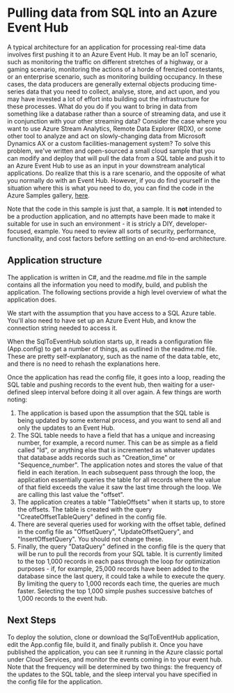 <properties
   pageTitle="Pulling SQL data into Azure Event Hubs | Microsoft Azure"
   description="Overview of the Event Hubs import from SQL sample"
   services="event-hubs"
   documentationCenter="na"
   authors="spyrossak"
   manager="timlt"
   editor=""/>

<tags 
   ms.service="event-hubs"
   ms.devlang="na"
   ms.topic="article"
   ms.tgt_pltfrm="na"
   ms.workload="na"
   ms.date="05/31/2016"
   ms.author="spyros;spyrossak" />

# Pulling data from SQL into an Azure Event Hub

A typical architecture for an application for processing real-time data involves 
first pushing it to an Azure Event Hub. It may be an IoT scenario, such as 
monitoring the traffic on different stretches of a highway, or a gaming scenario, monitoring 
the actions of a horde of frenzied contestants, or an enterprise scenario, such as
monitoring building occupancy. In these cases, the data producers are generally external 
objects producing time-series data that you need to collect, analyse, store, and act upon, 
and you may have invested a lot of effort into building out the infrastructure for these
processes. What do you do if you want to bring in data from something like a database rather
than a source of streaming data, and use it in conjunction with your other streaming data? 
Consider the case where you want to use Azure Stream Analytics, Remote Data Explorer (RDX), or 
some other tool to analyze and act on slowly-changing data from Microsoft Dynamics AX or a 
custom facilities-management system? To solve this problem, we've written and open-sourced a small cloud 
sample that you can modify and deploy that will pull the data from a SQL table and push it
to an Azure Event Hub to use as an input in your downstream analytical applications. Do realize that this is a 
rare scenario, and the opposite of what you normally do with an Event Hub. However, if you 
do find yourself in the situation where this is what you need to do, you can find the code in the Azure
Samples gallery, [here](https://azure.microsoft.com/documentation/samples/event-hubs-dotnet-import-from-sql/).  

Note that the code in this sample is just that, a sample. It is **not** intended to be a production application, and no attempts have been made to make it suitable for use
in such an environment - it is stricly a DIY, developer-focused, example. 
You need to review all sorts of security, performance, functionality, and cost factors before settling on 
an end-to-end architecture.

## Application structure

The application is written in C#, and the readme.md file in the sample contains all the information you need to
modify, build, and publish the application. The following sections provide a high level overview of what the 
application does.

We start with the assumption that you have access to a SQL Azure table. You'll also need to have set
up an Azure Event Hub, and know the connection string needed to access it.

When the SqlToEventHub solution starts up, it reads a configuration file (App.config) 
to get a number of things, as outlined in the readme.md file. These are pretty self-explanatory,
such as the name of the data table, etc, and there is no need to rehash the explanations
here. 

Once the application has read the config file, it goes into a loop, reading the SQL table and 
pushing records to the event hub, then waiting for a user-defined sleep interval before doing it 
all over again. A few things are worth noting:

1. The application is based upon the assumption that the SQL table is being updated by some
external process, and you want to send all and only the updates to an Event Hub.
2. The SQL table needs to have a field that has a unique and increasing number, for example,
a record numer. This can be as simple as a field called "Id", or anything else that is 
incremented as whatever updates that database adds records such as "Creation_time" or "Sequence_number". The application notes and stores
the value of that field in each iteration. In each subsequent pass through the loop, the
application essentially queries the table for all records where the value of that field exceeds
the value it saw the last time through the loop. We are calling this last value the "offset".
3. The application creates a table "TableOffsets" when it starts up, to store the offsets. The
table is created with the query "CreateOffsetTableQuery" defined in the config file. 
4. There are several queries used for working with the offset table, defined in the config
file as "OffsetQuery", "UpdateOffsetQuery", and "InsertOffsetQuery". You should not change these.
5. Finally, the query "DataQuery" defined in the config file is the query that will be run to
pull the records from your SQL table. It is currently limited to the top 1,000 records in each pass
through the loop for optimization purposes - if, for example, 25,000 records have been added
to the database since the last query, it could take a while to execute the query. By limiting
the query to 1,000 records each time, the queries are much faster. Selecting 
the top 1,000 simple pushes successive batches of 1,000 records to the event hub.    

## Next Steps

To deploy the solution, clone or download the SqlToEventHub 
application, edit the App.config file, build it, and finally publish it. Once you have published the application, 
you can see it running in the Azure classic portal under Cloud Services, and monitor the events
coming in to your event hub. Note that the frequency will be determined by two things: the
frequency of the updates to the SQL table, and the sleep interval you have specified in the
config file for the application.